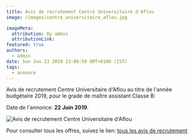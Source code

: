```yaml
---
title: Avis de recrutement Centre Universitaire d'Aflou
image: /images/centre_universitaire_aflou.jpg

imageMeta:
  attribution: By admin
  attributionLink:
featured: true
authors:
  - admin
date: Sun Jun 23 2019 23:00:59 GMT+0100 (IST)
tags:
  - annonce
---
```


Avis de recrutement Centre Universitaire d'Aflou au titre de l'année budgétaire 2019, pour le grade de maître assistant Classe B:

Date de l'annonce: **22 Juin 2019**.

![Avis de recrutement Centre Universitaire d'Aflou](/images/avis_de_recrutement_centre_universitaire_aflou.jpg)

Pour consulter tous les offres, suivez le lien: [tous les avis de recrutement](/tous_les_avis_de_recrutement_annee_budgetaire_2019/)